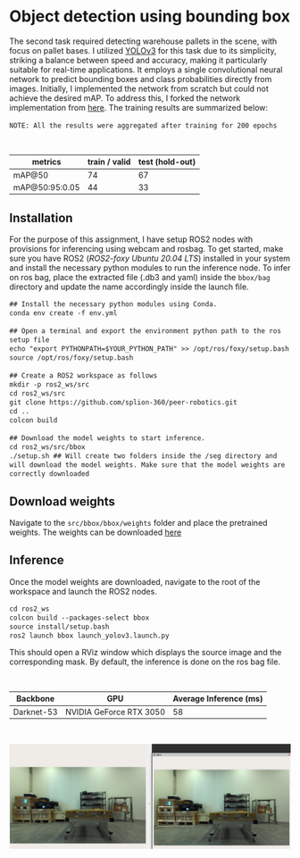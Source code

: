 # Object detection using bounding box 
The second task required detecting warehouse pallets in the scene, with focus on pallet bases. I utilized [YOLOv3](https://arxiv.org/abs/1804.02767) for this task due to its simplicity, striking a balance between speed and accuracy, making it particularly suitable for real-time applications. It employs a single convolutional neural network to predict bounding boxes and class probabilities directly from images. Initially, I implemented the network from scratch but could not achieve the desired mAP. To address this, I forked the network implementation from [here](https://github.com/ultralytics/yolov3). The training results are summarized below:

`NOTE: All the results were aggregated after training for 200 epochs`

<br>

| metrics      | train / valid | test (hold-out) | 
| -------------- | --------------- | ---------------| 
|mAP@50| 74 | 67| 
|mAP@50:95:0.05|44|33|

## Installation
For the purpose of this assignment, I have setup ROS2 nodes with provisions for inferencing using webcam and rosbag. To get started, make sure you have ROS2 (*ROS2-foxy Ubuntu 20.04 LTS*) installed in your system and install the necessary python modules to run the inference node. To infer on ros bag, place the extracted file (.db3 and yaml) inside the `bbox/bag` directory and
update the name accordingly inside the launch file.
<br>

```
## Install the necessary python modules using Conda. 
conda env create -f env.yml

## Open a terminal and export the environment python path to the ros setup file 
echo "export PYTHONPATH=$YOUR_PYTHON_PATH" >> /opt/ros/foxy/setup.bash 
source /opt/ros/foxy/setup.bash

## Create a ROS2 workspace as follows 
mkdir -p ros2_ws/src
cd ros2_ws/src 
git clone https://github.com/splion-360/peer-robotics.git
cd ..
colcon build 

## Download the model weights to start inference. 
cd ros2_ws/src/bbox
./setup.sh ## Will create two folders inside the /seg directory and will download the model weights. Make sure that the model weights are correctly downloaded

```

## Download weights 
Navigate to the `src/bbox/bbox/weights` folder and place the pretrained weights. The weights can be downloaded [here](https://drive.google.com/file/d/13NHccIt-mt-Jmsx1Dwe34q1tS3qJwaCS/view?usp=sharing)



## Inference
Once the model weights are downloaded, navigate to the root of the workspace and launch the ROS2 nodes. 
```
cd ros2_ws
colcon build --packages-select bbox
source install/setup.bash
ros2 launch bbox launch_yolov3.launch.py
```
This should open a RViz window which displays the source image and the corresponding mask. By default, the inference is done on the ros bag file.  

<br>

| Backbone     | GPU | Average Inference (ms)| 
| -------------- | --------------- | ---------------| 
|Darknet-53| NVIDIA GeForce RTX 3050 | 58| 

<br>

![](./assets/bbox.png)
